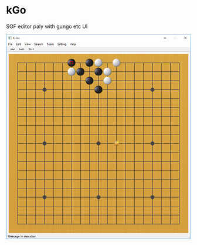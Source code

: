 # kGo
SGF editor paly with gungo etc
UI

![Alt text](https://github.com/HelloC/kGo/blob/master/screen/Snipaste_2017-12-15_18-02-17.png)
